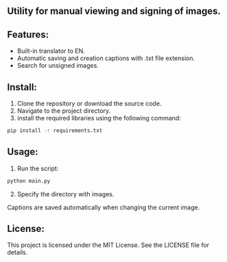 ## Utility for manual viewing and signing of images.


## Features:
- Built-in translator to EN.
- Automatic saving and creation captions with .txt file extension.
- Search for unsigned images.

## Install:
1. Clone the repository or download the source code.
2. Navigate to the project directory.
3. install the required libraries using the following command:
  ```bash
  pip install -r requirements.txt
  ```

## Usage:
1. Run the script:
  ```bash
  python main.py
  ```
2. Specify the directory with images.

Captions are saved automatically when changing the current image.

## License:
This project is licensed under the MIT License. See the LICENSE file for details.
